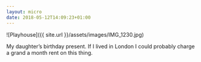 ```yaml
---
layout: micro
date: 2018-05-12T14:09:23+01:00
---
```


![Playhouse]({{ site.url }}/assets/images/IMG_1230.jpg)

My daughter’s birthday present. If I lived in London I could probably charge a grand a month rent on this thing. 
